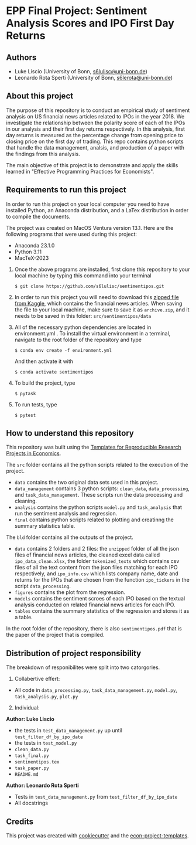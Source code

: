# EPP Final Project: Sentiment Analysis Scores and IPO First Day Returns

## Authors

- Luke Liscio (University of Bonn, s6lulisc@uni-bonn.de)
- Leonardo Rota Sperti (University of Bonn, s6lerota@uni-bonn.de)

## About this project

The purpose of this repository is to conduct an empirical study of sentiment analysis on
US financial news articles related to IPOs in the year 2018. We investigate the
relationship between the polarity score of each of the IPOs in our analysis and their
first day returns respectively. In this analysis, first day returns is measured as the
percentage change from opening price to closing price on the first day of trading. This
repo contains python scripts that handle the data management, analsis, and production of
a paper with the findings from this analysis.

The main objective of this project is to demonstrate and apply the skills learned in
"Effective Programming Practices for Economists".

## Requirements to run this project

In order to run this project on your local computer you need to have installed Python,
an Anaconda distribution, and a LaTex distribution in order to compile the documents.

The project was created on MacOS Ventura version 13.1. Here are the following programs
that were used during this project:

- Anaconda 23.1.0
- Python 3.11
- MacTeX-2023

1. Once the above programs are installed, first clone this repository to your local
   machine by typing this command into your terminal

   ```console
   $ git clone https://github.com/s6lulisc/sentimentipos.git
   ```

1. In order to run this project you will need to download this
   [zipped file from Kaggle](https://www.kaggle.com/datasets/jeet2016/us-financial-news-articles),
   which contains the financial news articles. When saving the file to your local
   machine, make sure to save it as `archive.zip`, and it needs to be saved in this
   folder: `src/sentimentipos/data`

1. All of the necessary python dependencies are located in environment.yml . To install
   the virtual environment in a terminal, navigate to the root folder of the repository
   and type

   ```console
   $ conda env create -f environment.yml
   ```

   And then activate it with

   ```console
   $ conda activate sentimentipos
   ```

1. To build the project, type

   ```console
   $ pytask
   ```

1. To run tests, type

   ```console
   $ pytest
   ```

## How to understand this repository

This repository was built using the
[Templates for Reproducible Research Projects in Economics](https://econ-project-templates.readthedocs.io/en/latest/index.html).

The `src` folder contains all the python scripts related to the execution of the
project.

- `data` contains the two original data sets used in this project.
- `data_management` contains 3 python scripts: `clean_data`, `data_processing`, and
  `task_data_management`. These scripts run the data processing and cleaning.
- `analysis` contains the python scripts `model.py` and `task_analysis` that run the
  sentiment analysis and regression.
- `final` contains python scripts related to plotting and creatinng the summary
  statistics table.

The `bld` folder contains all the outputs of the project.

- `data` contains 2 folders and 2 files: the `unzipped` folder of all the json files of
  financial news articles, the cleaned excel data called `ipo_data_clean.xlsx`, the
  folder `tokenized_texts` which contains csv files of all the text content from the
  json files matching for each IPO respectively, and `ipo_info.csv` which lists company
  name, date and returns for the IPOs that are chosen from the function `ipo_tickers` in
  the script `data_processing`.
- `figures` contains the plot from the regression.
- `models` contains the sentiment scroes of each IPO based on the textual analysis
  conducted on related financial news articles for each IPO.
- `tables` contains the summary statistics of the regression and stores it as a table.

In the root folder of the repository, there is also `sentimentipos.pdf` that is the
paper of the project that is compiled.

## Distribution of project responsibility

The breakdown of responibilites were split into two catorgories.

1. Collabertive effert:

- All code in `data_processing.py`, `task_data_management.py`, `model.py`,
  `task_analysis.py`, `plot.py`

2. Individual:

**Author: Luke Liscio**

- the tests in `test_data_management.py` up until `test_filter_df_by_ipo_date`
- the tests in `test_model.py`
- `clean_data.py`
- `task_final.py`
- `sentimentipos.tex`
- `task_paper.py`
- `README.md`

**Author: Leonardo Rota Sperti**

- Tests in `test_data_management.py` from `test_filter_df_by_ipo_date`
- All docstrings

## Credits

This project was created with [cookiecutter](https://github.com/audreyr/cookiecutter)
and the
[econ-project-templates](https://github.com/OpenSourceEconomics/econ-project-templates).
